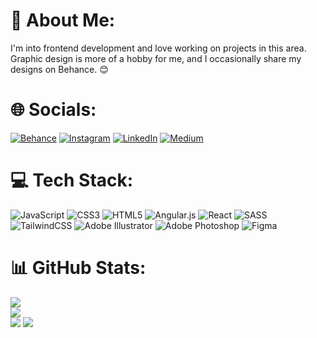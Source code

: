 # 💫 About Me:
I'm into frontend development and love working on projects in this area. Graphic design is more of a hobby for me, and I occasionally share my designs on Behance. 😊


# 🌐 Socials:
[![Behance](https://img.shields.io/badge/Behance-1769ff?logo=behance&logoColor=white)](https://behance.net/muzafferyldrm) [![Instagram](https://img.shields.io/badge/Instagram-%23E4405F.svg?logo=Instagram&logoColor=white)](https://instagram.com/enesmuzafferr) [![LinkedIn](https://img.shields.io/badge/LinkedIn-%230077B5.svg?logo=linkedin&logoColor=white)](https://linkedin.com/in/muzaffer-yildirim) [![Medium](https://img.shields.io/badge/Medium-12100E?logo=medium&logoColor=white)](https://medium.com/@enesmuzaffer22) 

# 💻 Tech Stack:
![JavaScript](https://img.shields.io/badge/javascript-%23323330.svg?style=for-the-badge&logo=javascript&logoColor=%23F7DF1E) ![CSS3](https://img.shields.io/badge/css3-%231572B6.svg?style=for-the-badge&logo=css3&logoColor=white) ![HTML5](https://img.shields.io/badge/html5-%23E34F26.svg?style=for-the-badge&logo=html5&logoColor=white) ![Angular.js](https://img.shields.io/badge/angular.js-%23E23237.svg?style=for-the-badge&logo=angularjs&logoColor=white) ![React](https://img.shields.io/badge/react-%2320232a.svg?style=for-the-badge&logo=react&logoColor=%2361DAFB) ![SASS](https://img.shields.io/badge/SASS-hotpink.svg?style=for-the-badge&logo=SASS&logoColor=white) ![TailwindCSS](https://img.shields.io/badge/tailwindcss-%2338B2AC.svg?style=for-the-badge&logo=tailwind-css&logoColor=white) ![Adobe Illustrator](https://img.shields.io/badge/adobe%20illustrator-%23FF9A00.svg?style=for-the-badge&logo=adobe%20illustrator&logoColor=white) ![Adobe Photoshop](https://img.shields.io/badge/adobe%20photoshop-%2331A8FF.svg?style=for-the-badge&logo=adobe%20photoshop&logoColor=white) ![Figma](https://img.shields.io/badge/figma-%23F24E1E.svg?style=for-the-badge&logo=figma&logoColor=white)

# 📊 GitHub Stats:
![](https://github-readme-stats.vercel.app/api?username=enesmuzaffer22&theme=tokyonight&hide_border=true&include_all_commits=true&count_private=false)<br/>
![](https://github-readme-streak-stats.herokuapp.com/?user=enesmuzaffer22&theme=tokyonight&hide_border=true)<br/>
![](https://github-readme-stats.vercel.app/api/top-langs/?username=enesmuzaffer22&theme=tokyonight&hide_border=true&include_all_commits=true&count_private=false&layout=compact)
![](https://visitcount.itsvg.in/api?id=enesmuzaffer22&icon=0&color=0)

<!-- Proudly created with GPRM ( https://gprm.itsvg.in ) -->
